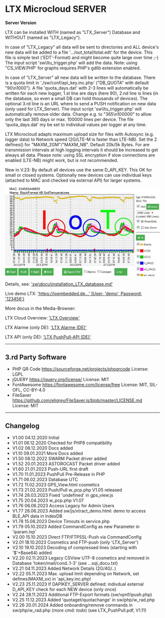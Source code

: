 # LTX Microcloud **SERVER** #
**Server Version**

LTX can be installed WITH (named as "LTX_Server") Database and WITHOUT (named as "LTX_Legacy").

In case of "LTX_Legacy" all data will be sent to directories and ALL device's new data will
be added to a file '.../out_total/total.edt' for the device. 
This file is simple text ('EDT'-Format) and might become quite large over time ;-)
The input script 'sw\ltu_trigger.php' will add the data.
Note: using "CS_VIEW.PHP' for graphs requires PHP's gdlib extension enabled.

In case of "LTX_Server" all new data will be written to the database. There is a quota limit in
'./sw/conf/api_key.inc.php' ("DB_QUOTA" with default "90\n1000"). A file 'quota_days.dat' with 2-3 lines
will automatically be written for each new logger, 1.st line are days (here 90), 2.nd line is lines (in the database, so even a small DB can hold thousands of devices).
The optional 3.rd line is an URL where to send a PUSH notification on new data (only used for LTX_Server).
The input script 'sw\ltu_trigger.php' will automatically remove older data.
Change e.g. to "365\n100000" to allow only the last 365 days or max. 100000 lines per device.
The file 'quota_days.dat' my be set to individual values per logger at any time.

LTX Microcloud adapts maximum upload size for files with Autosync (e.g. logger data) to Network speed (2G/LTE-M is faster than LTE-NB). Set the 2 defines() for "MAXM_2GM"/"MAXM_NB". Default 20k/5k Bytes.
For are transmission intervals at high logging intervals it should be increased to get always all data. 
Please note: using SSL encryption if slow connections are enabled (LTE-NB) might work, but is not recommended.

New in V.23: By default all devices use the same D_API_KEY. This OK for small or closed systems. Optionally new devices can use individual keys (attached to MAC and checked via external API) for larger systems.


![LTX Gdraw tool](./docs_raw2edit/G-Draw.jpg "LTX Gdraw tool")

Details, see: ['sw\docu\installation_LTX_database.md'](./sw/docu/installation_LTX_database.md "Details...")

Live demo LTX: ['https://joembedded.de...' (User: 'demo', Password: '123456')](https://joembedded.de/ltx/sw/login.php)

More docus in the Media-Browser:

LTX Cloud Overview: ['LTX Overview'](./docs_raw2edit/LTX_Cloud_V1.pdf "LTX Overview")

LTX Alarme (only DE): ['LTX Alarme (DE)'](./docs_raw2edit/LTX_AlarmeDE_V1.pdf "LTX Alarme (DE)")

LTX API (only DE): ['LTX PushPull-API (DE)'](./docs_raw2edit/LTX_PushPull.pdf "LTX PushPull-API (DE)")

---

## 3.rd Party Software ##
- PHP QR Code https://sourceforge.net/projects/phpqrcode License: LGPL
- jQUERY https://jquery.org/license/  License: MIT
- FontAwesome https://fontawesome.com/license/free License: MIT, SIL-OFL, CC-BY-4.0
- FileSaver https://github.com/eligrey/FileSaver.js/blob/master/LICENSE.md License: MIT

---

## Changelog ##
- V1.00 04.12.2020 Initial
- V1.01 06.12.2020 Checked for PHP8 compatibility
- V1.02 08.12.2020 Docs added
- V1.10 09.01.2021 More Docs added
- V1.50 08.12.2022 SWARM Packet driver added
- V1.52 20.01.2023 ASTOROCAST Packet driver added
- V1.60 21.01.2023 Push-URL first draft
- V1.70 11.01.2023 PushPull Pre-Release in PHP
- V1.71 06.02.2023 Database UTC
- V1.72 11.02.2023 GPS_View.html cosmetics
- V1.73 21.02.2023 Push/Pull w_pcp.php V1.05 released
- V1.74 28.03.2023 Fixed 'undefined' in gps_view.js
- V1.75 20.04.2023 w_pcp.php V1.07
- V1.76 06.06.2023 Access Legacy for Admin Users
- V1.77 28.06.2023 Added sw/js/xtract_demo.html: demo to access BLE_API data in IndexDB
- V1.78 15.08.2023 Device Timouts in service.php
- V1.79 05.10.2023 Added CommandConfig as new Parameter in 'iparam.lxp'
- V2.00 15.10.2023 Direct FTP/FTPSSL-Push via CommandConfig
- V2.01 18.10.2023 Cosmetics and FTP-push (only 'LTX_Server')
- V2.10 19.10.2023 Decoding of compressed lines (starting with '$'+Base64) added
- V2.20	02.11.2023 Legacy CSView UTF-8 cosmetics and removed in Database 'token/mail/cond..1-3' (see ...sql_docu.txt)
- V2.21	04.11.2023 Added Network Details (2G/4G/..) 
- V2.22 05.11.2023 Max. upload limit depending on Network, set defines(MAXM_xx) in 'api_key.inc.php!
- V2.23 25.11.2023 If DAPIKEY_SERVER defined: indivdual external D_API_KEY check for each NEW device  (only once)
- V2.24 28.11.2023 Additional FTP-Export formats (sw/vpnf/ipush.php)
- V2.25 11.12.2023 Added 'quotaget/quotachange' in sw/php/w_rad.php 
- V2.26 20.01.2024 Added onboarding/remove commands in sw/php/w_rad.php (more cmd: *todo*) (see LTX_PushPull.pdf, V1.11)

